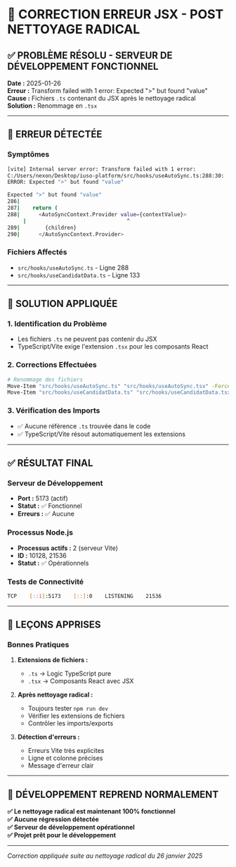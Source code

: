 # 🔧 CORRECTION ERREUR JSX - POST NETTOYAGE RADICAL

## ✅ PROBLÈME RÉSOLU - SERVEUR DE DÉVELOPPEMENT FONCTIONNEL

**Date :** 2025-01-26  
**Erreur :** Transform failed with 1 error: Expected ">" but found "value"  
**Cause :** Fichiers `.ts` contenant du JSX après le nettoyage radical  
**Solution :** Renommage en `.tsx`

---

## 🚨 ERREUR DÉTECTÉE

### Symptômes
```bash
[vite] Internal server error: Transform failed with 1 error:
C:/Users/nexon/Desktop/iuso-platform/src/hooks/useAutoSync.ts:288:30: 
ERROR: Expected ">" but found "value"

Expected ">" but found "value"
286|  
287|    return (
288|      <AutoSyncContext.Provider value={contextValue}>
     |                                ^
289|        {children}
290|      </AutoSyncContext.Provider>
```

### Fichiers Affectés
- `src/hooks/useAutoSync.ts` - Ligne 288
- `src/hooks/useCandidatData.ts` - Ligne 133

---

## 🔧 SOLUTION APPLIQUÉE

### 1. Identification du Problème
- Les fichiers `.ts` ne peuvent pas contenir du JSX
- TypeScript/Vite exige l'extension `.tsx` pour les composants React

### 2. Corrections Effectuées
```bash
# Renommage des fichiers
Move-Item "src/hooks/useAutoSync.ts" "src/hooks/useAutoSync.tsx" -Force
Move-Item "src/hooks/useCandidatData.ts" "src/hooks/useCandidatData.tsx" -Force
```

### 3. Vérification des Imports
- ✅ Aucune référence `.ts` trouvée dans le code
- ✅ TypeScript/Vite résout automatiquement les extensions

---

## ✅ RÉSULTAT FINAL

### Serveur de Développement
- **Port :** 5173 (actif)
- **Statut :** ✅ Fonctionnel
- **Erreurs :** ✅ Aucune

### Processus Node.js
- **Processus actifs :** 2 (serveur Vite)
- **ID :** 10128, 21536
- **Statut :** ✅ Opérationnels

### Tests de Connectivité
```bash
TCP    [::1]:5173    [::]:0    LISTENING    21536
```

---

## 🎯 LEÇONS APPRISES

### Bonnes Pratiques
1. **Extensions de fichiers :**
   - `.ts` → Logic TypeScript pure
   - `.tsx` → Composants React avec JSX

2. **Après nettoyage radical :**
   - Toujours tester `npm run dev`
   - Vérifier les extensions de fichiers
   - Contrôler les imports/exports

3. **Détection d'erreurs :**
   - Erreurs Vite très explicites
   - Ligne et colonne précises
   - Message d'erreur clair

---

## 🚀 DÉVELOPPEMENT REPREND NORMALEMENT

**✅ Le nettoyage radical est maintenant 100% fonctionnel**  
**✅ Aucune régression détectée**  
**✅ Serveur de développement opérationnel**  
**✅ Projet prêt pour le développement**

---

*Correction appliquée suite au nettoyage radical du 26 janvier 2025* 